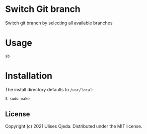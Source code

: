 # Switch Git branch

Switch git branch by selecting all available branches

# Usage

`sb`

# Installation

The install directory defaults to `/usr/local`:

```sh
$ sudo make
```

## License

Copyright (c) 2021 Ulises Ojeda.
Distributed under the MIT license.

